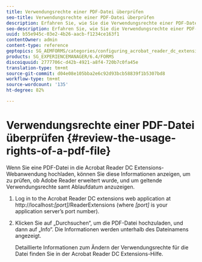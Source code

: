 ```yaml
---
title: Verwendungsrechte einer PDF-Datei überprüfen
seo-title: Verwendungsrechte einer PDF-Datei überprüfen
description: Erfahren Sie, wie Sie die Verwendungsrechte einer PDF-Datei überprüfen.
seo-description: Erfahren Sie, wie Sie die Verwendungsrechte einer PDF-Datei überprüfen.
uuid: b55e945c-03e2-4b26-aacb-f1234ce163f1
contentOwner: admin
content-type: reference
geptopics: SG_AEMFORMS/categories/configuring_acrobat_reader_dc_extensions
products: SG_EXPERIENCEMANAGER/6.4/FORMS
discoiquuid: 2777706c-d42b-4921-a8f4-720b7c0fa45e
translation-type: tm+mt
source-git-commit: d04e08e105bba2e6c92d93bcb58839f1b5307bd8
workflow-type: tm+mt
source-wordcount: '135'
ht-degree: 82%

---
```



# Verwendungsrechte einer PDF-Datei überprüfen {#review-the-usage-rights-of-a-pdf-file}

Wenn Sie eine PDF-Datei in die Acrobat Reader DC Extensions-Webanwendung hochladen, können Sie diese Informationen anzeigen, um zu prüfen, ob Adobe Reader erweitert wurde, und um geltende Verwendungsrechte samt Ablaufdatum anzuzeigen.

1. Log in to the Acrobat Reader DC extensions web application at http://localhost:*[port]*/ReaderExtensions (where *[port]* is your application server’s port number).
1. Klicken Sie auf „Durchsuchen“, um die PDF-Datei hochzuladen, und dann auf „Info“. Die Informationen werden unterhalb des Dateinamens angezeigt.

   Detaillierte Informationen zum Ändern der Verwendungsrechte für die Datei finden Sie in der Acrobat Reader DC Extensions-Hilfe.

